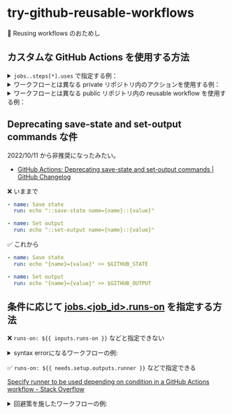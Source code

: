 # try-github-reusable-workflows
 🧪 Reusing workflows のおためし

## カスタムな GitHub Actions を使用する方法

<details>
<summary><code>jobs.<job_id>.steps[*].uses</code> で指定する例：</summary>

「[jobs\.<job\_id>\.steps\[\*\]\.uses]」には、次の記載があります。
> ジョブのステップの一部として実行するアクションを選択します。アクションは、再利用可能なコードの単位です。**ワークフローと同じリポジトリ、パブリック リポジトリ**、または**公開された Docker コンテナ イメージ**で定義されたアクションを使用できます。

1. [Example: Using a public action] `{owner}/{repo}@{ref}`
    ```yml
    jobs:
      my_first_job:
        steps:
        - name: My first step
          # Uses the default branch of a public repository
          uses: actions/heroku@main
        - name: My second step
          # Uses a specific version tag of a public repository
          uses: actions/aws@v2.0.1
    ```
2. [Example: Using a public action in a subdirectory] `{owner}/{repo}/{path}@{ref}`
    ```yml
    jobs:
      my_first_job:
        steps:
        - name: My first step
          uses: actions/aws/ec2@main
    ```
3. [Example: Using an action in the same repository as the workflow] `./path/to/dir`
    ```yml
    jobs:
      my_first_job:
        steps:
        - name: Check out repository
          uses: actions/checkout@v3
        - name: Use local my-action
          uses: ./.github/actions/my-action
    ```
4. [Example: Using a Docker Hub action] `docker://{image}:{tag}`
    ```yml
    jobs:
      my_first_job:
        steps:
        - name: My first step
          uses: docker://alpine:3.8
    ```
5. [Example: Using the GitHub Packages Container registry] `docker://{host}/{image}:{tag}`
    ```yml
    jobs:
      my_first_job:
        steps:
        - name: My first step
          uses: docker://ghcr.io/OWNER/IMAGE_NAME
    ```
6. [Example: Using a Docker public registry action] `docker://{host}/{image}:{tag}`
    ```yml
    jobs:
      my_first_job:
        steps:
        - name: My first step
          uses: docker://gcr.io/cloud-builders/gradle
    ```

</details>

<details>
<summary>ワークフローとは異なる private リポジトリ内のアクションを使用する例：</summary>

どうやら、ワークフローのリポジトリに private リポジトリを取り込んで action を使用する模様。
* [Example: Using an action inside a different private repository than the workflow]
    > ワークフローでは、プライベートリポジトリをチェックアウトし、アクションをローカルで参照する必要があります。個人用アクセストークンを生成し、そのトークンを暗号化されたシークレットとして追加します。詳しい情報については「[個人用アクセストークンの作成]」および「[暗号化されたシークレット]」を参照してください。
    ```yml
    jobs:
      my_first_job:
        steps:
        - name: Check out repository
          uses: actions/checkout@v3
          with:
            repository: octocat/my-private-repo
            ref: v1.0
            token: ${{ secrets.PERSONAL_ACCESS_TOKEN }}
            path: ./.github/actions/my-private-repo
        - name: Run my action
          uses: ./.github/actions/my-private-repo/my-action
    ```

</details>

<details>
<summary>ワークフローとは異なる public リポジトリ内の reusable workflow を使用する例：</summary>

[Reusing workflows \- GitHub Docs](https://docs.github.com/en/actions/using-workflows/reusing-workflows) によると再利用可能なワークフローを纏めたリポジトリから直接使用することができるらしい。

* 再利用可能なワークフローの例
  ```yml
  name: Reusable workflow example

  on:
    workflow_call:
      inputs:
        config-path:
          required: true
          type: string
      secrets:
        token:
          required: true

  jobs:
    triage:
      runs-on: ubuntu-latest
      steps:
      - uses: actions/labeler@v4
        with:
          repo-token: ${{ secrets.token }}
          configuration-path: ${{ inputs.config-path }}
  ```

* 再利用可能なワークフローの呼び出し例
  ```yml
  name: Call a reusable workflow

  on:
    pull_request:
      branches:
        - main

  jobs:
    call-workflow:
      uses: octo-org/example-repo/.github/workflows/workflow-A.yml@v1

    call-workflow-passing-data:
      permissions:
        contents: read
        pull-requests: write
      uses: octo-org/example-repo/.github/workflows/workflow-B.yml@main
      with:
        config-path: .github/labeler.yml
      secrets:
        token: ${{ secrets.GITHUB_TOKEN }}
  ```

</details>

<!-- リンク -->
[jobs\.<job\_id>\.steps\[\*\]\.uses]: https://docs.github.com/ja/actions/using-workflows/workflow-syntax-for-github-actions#jobsjob_idstepsuses

[Example: Using a public action]: https://docs.github.com/ja/actions/using-workflows/workflow-syntax-for-github-actions#example-using-a-public-action

[Example: Using a public action in a subdirectory]: https://docs.github.com/ja/actions/using-workflows/workflow-syntax-for-github-actions#example-using-a-public-action-in-a-subdirectory

[Example: Using an action in the same repository as the workflow]: https://docs.github.com/ja/actions/using-workflows/workflow-syntax-for-github-actions#example-using-an-action-in-the-same-repository-as-the-workflow

[Example: Using a Docker Hub action]: https://docs.github.com/ja/actions/using-workflows/workflow-syntax-for-github-actions#example-using-a-docker-hub-action

[Example: Using the GitHub Packages Container registry]: https://docs.github.com/ja/actions/using-workflows/workflow-syntax-for-github-actions#example-using-the-github-packages-container-registry

[Example: Using a Docker public registry action]: https://docs.github.com/ja/actions/using-workflows/workflow-syntax-for-github-actions#example-using-a-docker-public-registry-action

[Example: Using an action inside a different private repository than the workflow]: https://docs.github.com/ja/actions/using-workflows/workflow-syntax-for-github-actions#example-using-an-action-inside-a-different-private-repository-than-the-workflow

[個人用アクセストークンの作成]: https://docs.github.com/ja/github/authenticating-to-github/creating-a-personal-access-token
[暗号化されたシークレット]: https://docs.github.com/ja/actions/reference/encrypted-secrets

## Deprecating save-state and set-output commands な件

2022/10/11 から非推奨になったみたい。
* [GitHub Actions: Deprecating save\-state and set\-output commands \| GitHub Changelog](https://github.blog/changelog/2022-10-11-github-actions-deprecating-save-state-and-set-output-commands/)

❌ いままで
```yml
- name: Save state
  run: echo "::save-state name={name}::{value}"

- name: Set output
  run: echo "::set-output name={name}::{value}"
```

✅ これから
```yml
- name: Save state
  run: echo "{name}={value}" >> $GITHUB_STATE

- name: Set output
  run: echo "{name}={value}" >> $GITHUB_OUTPUT
```

## 条件に応じて [jobs.<job_id>.runs-on] を指定する方法

❌ `runs-on: ${{ inputs.runs-on }}` などと指定できない

<details>
<summary>syntax errorになるワークフローの例:</summary>
<div>

```yml
name: 09.choice-runner-os
on:
  workflow_dispatch:
    inputs:
      runs-on:
        description: 'OS'
        required: true
        defaults: "ubuntu-latest"
        type: choice
        options:
          - "ubuntu-latest"
          - "windows-latest"
jobs:
  sample:
  runs-on: ${{ inputs.runs-on }} # ❌ `Invalid workflow file. You have an error in your yaml syntax on line 15`
  steps:
    - name: おためし
      run: echo "runs on ${{ inputs.runs-on }}"
```

</details>

✅ `runs-on: ${{ needs.setup.outputs.runner }}` などで指定できる

[Specify runner to be used depending on condition in a GitHub Actions workflow \- Stack Overflow](https://stackoverflow.com/questions/71961921/specify-runner-to-be-used-depending-on-condition-in-a-github-actions-workflow/71973229#71973229) 

<details>
<summary>回避策を施したワークフローの例:</summary>
<div>

```yml
name: 09.choice-runner-os
on:
  workflow_dispatch:
    inputs:
      runs-on:
        description: 'OS'
        required: true
        defaults: "ubuntu-latest"
        type: choice
        options:
          - "ubuntu-latest"
          - "windows-latest"
jobs:
  setup:
    runs-on: ubuntu-latest
    outputs:
      runner: ${{ steps.step1.outputs.os }}
    steps:
    - name: 🎯 Determine OS
      id: step1
      run: |
        if [[ '${{ inputs.runs-on }}' == windows* ]]; then
          echo "os=windows-latest" >> $GITHUB_OUTPUT
        elif [[ '${{ inputs.runs-on }}' == macos* ]]; then
          echo "os=macos-latest" >> $GITHUB_OUTPUT
        else
          echo "os=ubuntu-latest" >> $GITHUB_OUTPUT
        fi
    - name: Determine OS結果 - '${{ steps.step1.outputs.os }}'
      run: echo "Determine OS結果 - '${{ steps.step1.outputs.os }}'"

  sample:
    needs: setup
    runs-on: ${{ needs.setup.outputs.runner }}
    steps:
    - name: おためし
      run: |
          echo "💡 This workflow on ${{ github.repository }} was started by ${{ github.actor }}"
          echo ""
          echo "📝 The runner context is:"
          echo "${{ toJson(runner) }}"
          echo ""
```

</details>



<!-- リンク -->
[jobs.<job_id>.runs-on]: https://docs.github.com/en/actions/using-workflows/workflow-syntax-for-github-actions#jobsjob_idruns-on
